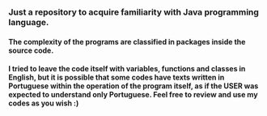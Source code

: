 ### Just a repository to acquire familiarity with Java programming language.

#### The complexity of the programs are classified in packages inside the source code.

#### I tried to leave the code itself with variables, functions and classes in English, but it is possible that some codes have texts written in Portuguese within the operation of the program itself, as if the USER was expected to understand only Portuguese. Feel free to review and use my codes as you wish :)


